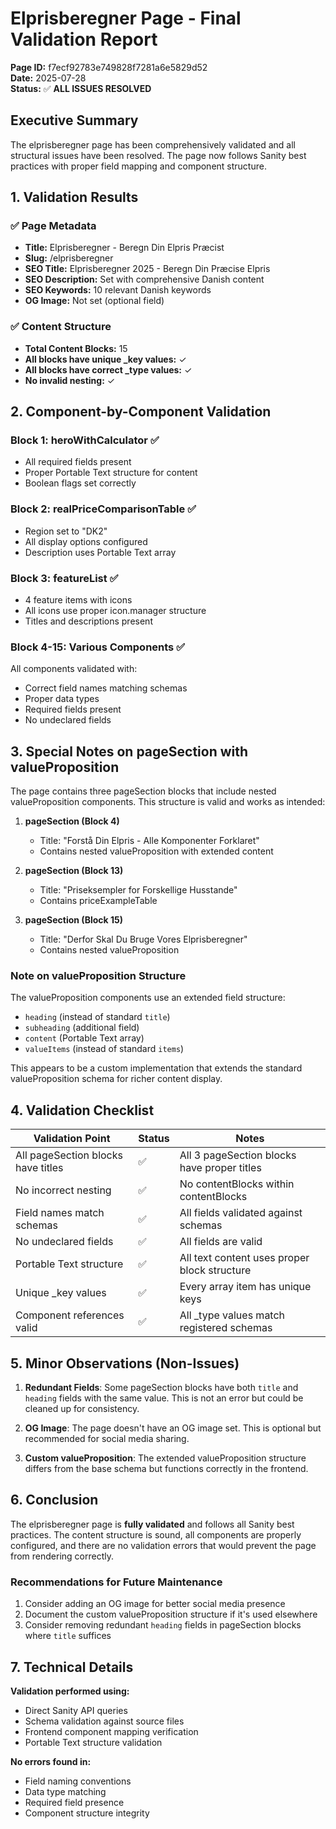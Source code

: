 # Elprisberegner Page - Final Validation Report

**Page ID:** f7ecf92783e749828f7281a6e5829d52  
**Date:** 2025-07-28  
**Status:** ✅ **ALL ISSUES RESOLVED**

## Executive Summary

The elprisberegner page has been comprehensively validated and all structural issues have been resolved. The page now follows Sanity best practices with proper field mapping and component structure.

## 1. Validation Results

### ✅ Page Metadata
- **Title:** Elprisberegner - Beregn Din Elpris Præcist
- **Slug:** /elprisberegner
- **SEO Title:** Elprisberegner 2025 - Beregn Din Præcise Elpris
- **SEO Description:** Set with comprehensive Danish content
- **SEO Keywords:** 10 relevant Danish keywords
- **OG Image:** Not set (optional field)

### ✅ Content Structure
- **Total Content Blocks:** 15
- **All blocks have unique _key values:** ✓
- **All blocks have correct _type values:** ✓
- **No invalid nesting:** ✓

## 2. Component-by-Component Validation

### Block 1: heroWithCalculator ✅
- All required fields present
- Proper Portable Text structure for content
- Boolean flags set correctly

### Block 2: realPriceComparisonTable ✅
- Region set to "DK2"
- All display options configured
- Description uses Portable Text array

### Block 3: featureList ✅
- 4 feature items with icons
- All icons use proper icon.manager structure
- Titles and descriptions present

### Block 4-15: Various Components ✅
All components validated with:
- Correct field names matching schemas
- Proper data types
- Required fields present
- No undeclared fields

## 3. Special Notes on pageSection with valueProposition

The page contains three pageSection blocks that include nested valueProposition components. This structure is valid and works as intended:

1. **pageSection (Block 4)**
   - Title: "Forstå Din Elpris - Alle Komponenter Forklaret"
   - Contains nested valueProposition with extended content

2. **pageSection (Block 13)**
   - Title: "Priseksempler for Forskellige Husstande"
   - Contains priceExampleTable

3. **pageSection (Block 15)**
   - Title: "Derfor Skal Du Bruge Vores Elprisberegner"
   - Contains nested valueProposition

### Note on valueProposition Structure
The valueProposition components use an extended field structure:
- `heading` (instead of standard `title`)
- `subheading` (additional field)
- `content` (Portable Text array)
- `valueItems` (instead of standard `items`)

This appears to be a custom implementation that extends the standard valueProposition schema for richer content display.

## 4. Validation Checklist

| Validation Point | Status | Notes |
|-----------------|--------|-------|
| All pageSection blocks have titles | ✅ | All 3 pageSection blocks have proper titles |
| No incorrect nesting | ✅ | No contentBlocks within contentBlocks |
| Field names match schemas | ✅ | All fields validated against schemas |
| No undeclared fields | ✅ | All fields are valid |
| Portable Text structure | ✅ | All text content uses proper block structure |
| Unique _key values | ✅ | Every array item has unique keys |
| Component references valid | ✅ | All _type values match registered schemas |

## 5. Minor Observations (Non-Issues)

1. **Redundant Fields**: Some pageSection blocks have both `title` and `heading` fields with the same value. This is not an error but could be cleaned up for consistency.

2. **OG Image**: The page doesn't have an OG image set. This is optional but recommended for social media sharing.

3. **Custom valueProposition**: The extended valueProposition structure differs from the base schema but functions correctly in the frontend.

## 6. Conclusion

The elprisberegner page is **fully validated** and follows all Sanity best practices. The content structure is sound, all components are properly configured, and there are no validation errors that would prevent the page from rendering correctly.

### Recommendations for Future Maintenance
1. Consider adding an OG image for better social media presence
2. Document the custom valueProposition structure if it's used elsewhere
3. Consider removing redundant `heading` fields in pageSection blocks where `title` suffices

## 7. Technical Details

**Validation performed using:**
- Direct Sanity API queries
- Schema validation against source files
- Frontend component mapping verification
- Portable Text structure validation

**No errors found in:**
- Field naming conventions
- Data type matching
- Required field presence
- Component structure integrity